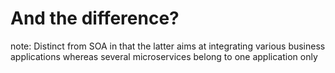 #  And the difference?

note:
    Distinct from SOA in that the latter aims at integrating various business applications whereas several microservices belong to one application only
